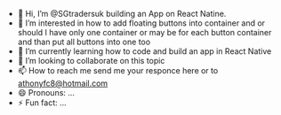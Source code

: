 - 👋 Hi, I’m @SGtradersuk building an App on React Natine.
- 👀 I’m interested in how to add floating buttons into container and or should I have only one container or may be for each button container and than put all buttons into one too
- 🌱 I’m currently learning how to code and build an app in React Native
- 💞️ I’m looking to collaborate on this topic
- 📫 How to reach me send me your responce here or to athonyfc8@hotmail.com
- 😄 Pronouns: ...
- ⚡ Fun fact: ...

<!---
SGtradersuk/SGtradersuk is a ✨ special ✨ repository because its `README.md` (this file) appears on your GitHub profile.
You can click the Preview link to take a look at your changes.
--->
